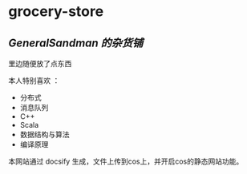 # grocery-store


## *GeneralSandman 的杂货铺*

里边随便放了点东西

本人特别喜欢 ：
- 分布式
- 消息队列
- C++ 
- Scala
- 数据结构与算法 
- 编译原理


[](grocery-algorithm/剑指Offer/个人题解-源码/0template.cpp ':include :type=code')


本网站通过 docsify 生成，文件上传到cos上，并开启cos的静态网站功能。

